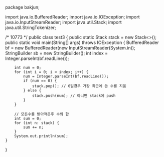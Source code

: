 package bakjun;

import java.io.BufferedReader;
import java.io.IOException;
import java.io.InputStreamReader;
import java.util.Stack;
import java.util.StringTokenizer;

/* 10773 */
public class test3 {
    public static Stack<Integer> stack = new Stack<>();
    public static void main(String[] args) throws IOException {
        BufferedReader bf = new BufferedReader(new InputStreamReader(System.in));
        StringBuilder sb = new StringBuilder();
        int index = Integer.parseInt(bf.readLine());

        int num = 0;
        for (int i = 0; i < index; i++) {
            num = Integer.parseInt(bf.readLine());
            if (num == 0) {
                stack.pop(); // 0일경우 가장 최근에 쓴 수를 지움
            } else {
                stack.push(num); // 아니면 stack에 push
            }
        }
        
        // 모든수를 받아적은후 수의 합
        int sum = 0;
        for (int n: stack) {
            sum += n;
        }
        System.out.println(sum);
    }
}

